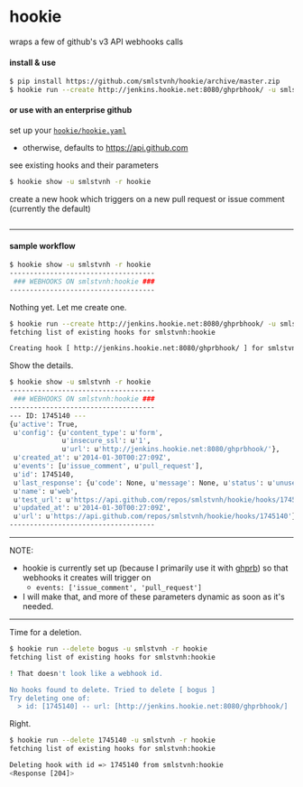 hookie
===================

wraps a few of github's v3 API webhooks calls

#### install & use
```bash
$ pip install https://github.com/smlstvnh/hookie/archive/master.zip
$ hookie run --create http://jenkins.hookie.net:8080/ghprbhook/ -u smlstvnh -r hookie
```

#### or use with an enterprise github
set up your [`hookie/hookie.yaml`](https://github.com/smlstvnh/hookie/blob/master/hookie/hookie.yaml)
  * otherwise, defaults to https://api.github.com

see existing hooks and their parameters
```bash
$ hookie show -u smlstvnh -r hookie
```

create a new hook which triggers on a new pull request or issue comment (currently the default)
```bash
```

---------

#### sample workflow

```bash
$ hookie show -u smlstvnh -r hookie
------------------------------------
 ### WEBHOOKS ON smlstvnh:hookie ###
------------------------------------
```
Nothing yet. Let me create one. 
```bash
$ hookie run --create http://jenkins.hookie.net:8080/ghprbhook/ -u smlstvnh -r hookie
fetching list of existing hooks for smlstvnh:hookie

Creating hook [ http://jenkins.hookie.net:8080/ghprbhook/ ] for smlstvnh -- hookie
```
Show the details. 
```bash
$ hookie show -u smlstvnh -r hookie
------------------------------------
 ### WEBHOOKS ON smlstvnh:hookie ###
------------------------------------
--- ID: 1745140 ---
{u'active': True,
 u'config': {u'content_type': u'form',
             u'insecure_ssl': u'1',
             u'url': u'http://jenkins.hookie.net:8080/ghprbhook/'},
 u'created_at': u'2014-01-30T00:27:09Z',
 u'events': [u'issue_comment', u'pull_request'],
 u'id': 1745140,
 u'last_response': {u'code': None, u'message': None, u'status': u'unused'},
 u'name': u'web',
 u'test_url': u'https://api.github.com/repos/smlstvnh/hookie/hooks/1745140/test',
 u'updated_at': u'2014-01-30T00:27:09Z',
 u'url': u'https://api.github.com/repos/smlstvnh/hookie/hooks/1745140'}
------------------------------------
```

------
NOTE:  

* hookie is currently set up (because I primarily use it with [ghprb](https://github.com/janinko/ghprb)) so that webhooks it creates will trigger on
  * `events: ['issue_comment', 'pull_request']`
* I will make that, and more of these parameters dynamic as soon as it's needed. 

-----


Time for a deletion.

```bash
$ hookie run --delete bogus -u smlstvnh -r hookie
fetching list of existing hooks for smlstvnh:hookie

! That doesn't look like a webhook id.

No hooks found to delete. Tried to delete [ bogus ]
Try deleting one of:
  > id: [1745140] -- url: [http://jenkins.hookie.net:8080/ghprbhook/]
```

Right.

```bash
$ hookie run --delete 1745140 -u smlstvnh -r hookie
fetching list of existing hooks for smlstvnh:hookie

Deleting hook with id => 1745140 from smlstvnh:hookie
<Response [204]>
```


